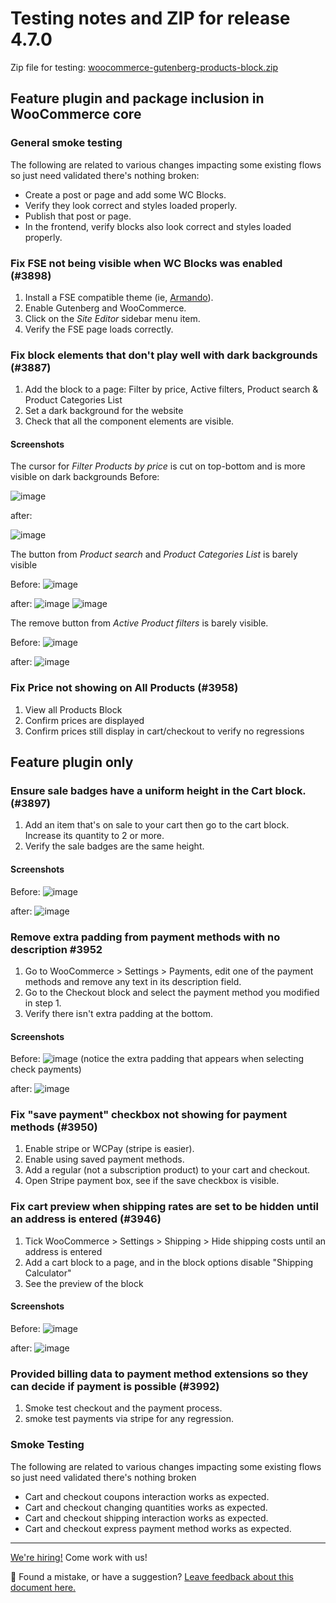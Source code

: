 # Testing notes and ZIP for release 4.7.0

Zip file for testing: [woocommerce-gutenberg-products-block.zip](https://github.com/woocommerce/woocommerce-gutenberg-products-block/files/6149138/woocommerce-gutenberg-products-block.zip)

## Feature plugin and package inclusion in WooCommerce core

### General smoke testing

The following are related to various changes impacting some existing flows so just need validated there's nothing broken:

-   Create a post or page and add some WC Blocks.
-   Verify they look correct and styles loaded properly.
-   Publish that post or page.
-   In the frontend, verify blocks also look correct and styles loaded properly.

### Fix FSE not being visible when WC Blocks was enabled (#3898)

1. Install a FSE compatible theme (ie, [Armando](https://wordpress.org/themes/download/armando.1.0.0.zip?nostats=1)).
2. Enable Gutenberg and WooCommerce.
3. Click on the _Site Editor_ sidebar menu item.
4. Verify the FSE page loads correctly.

### Fix block elements that don't play well with dark backgrounds (#3887)

1. Add the block to a page: Filter by price, Active filters, Product search & Product Categories List
2. Set a dark background for the website
3. Check that all the component elements are visible.

#### Screenshots

The cursor for _Filter Products by price_ is cut on top-bottom and is more visible on dark backgrounds
Before:

![image](https://user-images.githubusercontent.com/1628454/108357761-28776300-71ee-11eb-835f-7959fd24ea09.png)

after:

![image](https://user-images.githubusercontent.com/1628454/109490442-24fe9a00-7a80-11eb-9d23-a39e4dd5dd0f.png)

The button from _Product search_ and _Product Categories List_ is barely visible

Before:
![image](https://user-images.githubusercontent.com/1628454/108357873-4e9d0300-71ee-11eb-88f4-708fc74efc75.png)

after:
![image](https://user-images.githubusercontent.com/1628454/109490516-3e074b00-7a80-11eb-9177-b280eaadcabd.png)
![image](https://user-images.githubusercontent.com/1628454/109490656-7018ad00-7a80-11eb-8ae1-35f776a2763f.png)

The remove button from _Active Product filters_ is barely visible.

Before:
![image](https://user-images.githubusercontent.com/1628454/108357905-58bf0180-71ee-11eb-813a-083833e340bc.png)

after:
![image](https://user-images.githubusercontent.com/1628454/109491041-ff25c500-7a80-11eb-9e87-75c1e7ddf460.png)

### Fix Price not showing on All Products (#3958)

1. View all Products Block
2. Confirm prices are displayed
3. Confirm prices still display in cart/checkout to verify no regressions

## Feature plugin only

### Ensure sale badges have a uniform height in the Cart block. (#3897)

1. Add an item that's on sale to your cart then go to the cart block. Increase its quantity to 2 or more.
2. Verify the sale badges are the same height.

#### Screenshots

Before:
![image](https://user-images.githubusercontent.com/5656702/109493773-e0293200-7a84-11eb-8153-fdc47125835f.png)

after:
![image](https://user-images.githubusercontent.com/5656702/109491715-dce07700-7a81-11eb-8dee-8258626b71ae.png)

### Remove extra padding from payment methods with no description #3952

1. Go to WooCommerce > Settings > Payments, edit one of the payment methods and remove any text in its description field.
2. Go to the Checkout block and select the payment method you modified in step 1.
3. Verify there isn't extra padding at the bottom.

#### Screenshots

Before:
![image](https://user-images.githubusercontent.com/3616980/110822161-150d6400-8291-11eb-91c9-a442b63d5f67.gif)
(notice the extra padding that appears when selecting check payments)

after:
![image](https://user-images.githubusercontent.com/3616980/110822189-19d21800-8291-11eb-8c51-bdca2bfdc087.gif)

### Fix "save payment" checkbox not showing for payment methods (#3950)

1. Enable stripe or WCPay (stripe is easier).
2. Enable using saved payment methods.
3. Add a regular (not a subscription product) to your cart and checkout.
4. Open Stripe payment box, see if the save checkbox is visible.

### Fix cart preview when shipping rates are set to be hidden until an address is entered (#3946)

1. Tick WooCommerce > Settings > Shipping > Hide shipping costs until an address is entered
2. Add a cart block to a page, and in the block options disable "Shipping Calculator"
3. See the preview of the block

#### Screenshots

Before:
![image](https://user-images.githubusercontent.com/1628454/110649430-7d851400-81b1-11eb-8eb0-b2a1cea80f63.png)

after:
![image](https://user-images.githubusercontent.com/1628454/110648926-10717e80-81b1-11eb-83c4-f57f254107f3.png)

### Provided billing data to payment method extensions so they can decide if payment is possible (#3992)

1. Smoke test checkout and the payment process.
2. smoke test payments via stripe for any regression.

### Smoke Testing

The following are related to various changes impacting some existing flows so just need validated there's nothing broken

-   Cart and checkout coupons interaction works as expected.
-   Cart and checkout changing quantities works as expected.
-   Cart and checkout shipping interaction works as expected.
-   Cart and checkout express payment method works as expected.

<!-- FEEDBACK -->

---

[We're hiring!](https://woocommerce.com/careers/) Come work with us!

🐞 Found a mistake, or have a suggestion? [Leave feedback about this document here.](https://github.com/woocommerce/woocommerce-blocks/issues/new?assignees=&labels=type%3A+documentation&template=--doc-feedback.md&title=Feedback%20on%20./docs/internal-developers/testing/releases/470.md)

<!-- /FEEDBACK -->

